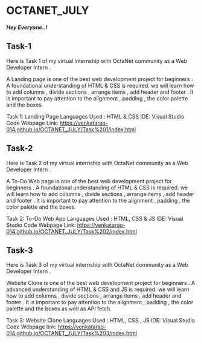 # OCTANET_JULY

***Hey Everyone..!***

## Task-1
Here is Task 1 of my virtual internship with OctaNet community as a Web Developer Intern .

A Landing page is one of the best web development project for beginners . A foundational understanding of HTML & CSS is required. we will learn how to add columns , divide sections , arrange items , add header and footer . It is important to pay attention to the alignment , padding , the color palette and the boxes.

Task 1: Landing Page
Languages Used : HTML & CSS
IDE: Visual Studio Code
Webpage Link: https://venkatarao-014.github.io/OCTANET_JULY/Task%201/index.html


## Task-2
Here is Task 2 of my virtual internship with OctaNet community as a Web Developer Intern .

A To-Do Web page is one of the best web development project for beginners . A foundational understanding of HTML & CSS is required. we will learn how to add columns , divide sections , arrange items , add header and footer . It is important to pay attention to the alignment , padding , the color palette and the boxes.

Task 2: To-Do Web App
Languages Used : HTML, CSS & JS
IDE: Visual Studio Code
Webpage Link: https://venkatarao-014.github.io/OCTANET_JULY/Task%202/index.html


## Task-3
Here is Task 3 of my virtual internship with OctaNet community as a Web Developer Intern .

Website Clone is one of the best web development project for beginners . A advanced understanding of HTML & CSS and JS is required. we will learn how to add columns , divide sections , arrange items , add header and footer . It is important to pay attention to the alignment , padding , the color palette and the boxes as well as API fetch.

Task 3: Website Clone
Languages Used : HTML, CSS , JS 
IDE: Visual Studio Code
Webpage link: https://venkatarao-014.github.io/OCTANET_JULY/Task%203/index.html
